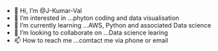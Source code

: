 - 👋 Hi, I’m @J-Kumar-Val
- 👀 I’m interested in ...phyton coding and data visualisation 
- 🌱 I’m currently learning ...AWS, Python and associated Data science
- 💞️ I’m looking to collaborate on ...Data science learing
- 📫 How to reach me ...comtact me via phone or email

<!---
J-Kumar-Val/J-Kumar-Val is a ✨ special ✨ repository because its `README.md` (this file) appears on your GitHub profile.
You can click the Preview link to take a look at your changes.
--->
